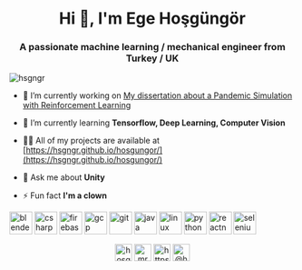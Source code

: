 
<h1 align="center">Hi 👋, I'm Ege Hoşgüngör</h1>
<h3 align="center">A passionate machine learning / mechanical engineer from Turkey / UK </h3>

<p align="left"> <img src="https://komarev.com/ghpvc/?username=hsgngr" alt="hsgngr" /> </p>

- 🔭 I’m currently working on [My dissertation about a Pandemic Simulation with Reinforcement Learning](https://github.com/Hsgngr/Pandemic_Simulation)

- 🌱 I’m currently learning **Tensorflow, Deep Learning, Computer Vision**

- 👨‍💻 All of my projects are available at [https://hsgngr.github.io/hosgungor/](https://hsgngr.github.io/hosgungor/)

- 💬 Ask me about **Unity**

- ⚡ Fun fact **I'm a clown**

<p align="left"><img src="https://download.blender.org/branding/community/blender_community_badge_white.svg" alt="blender" width="40" height="40"/> <img src="https://devicons.github.io/devicon/devicon.git/icons/csharp/csharp-original.svg" alt="csharp" width="40" height="40"/> <img src="https://www.vectorlogo.zone/logos/firebase/firebase-icon.svg" alt="firebase" width="40" height="40"/> <img src="https://www.vectorlogo.zone/logos/google_cloud/google_cloud-icon.svg" alt="gcp" width="40" height="40"/> <img src="https://www.vectorlogo.zone/logos/git-scm/git-scm-icon.svg" alt="git" width="40" height="40"/> <img src="https://devicons.github.io/devicon/devicon.git/icons/java/java-original-wordmark.svg" alt="java" width="40" height="40"/> <img src="https://devicons.github.io/devicon/devicon.git/icons/linux/linux-original.svg" alt="linux" width="40" height="40"/> <img src="https://devicons.github.io/devicon/devicon.git/icons/python/python-original.svg" alt="python" width="40" height="40"/> <img src="https://reactnative.dev/img/header_logo.svg" alt="reactnative" width="40" height="40"/> <img src="https://raw.githubusercontent.com/detain/svg-logos/780f25886640cef088af994181646db2f6b1a3f8/svg/selenium-logo.svg" alt="selenium" width="40" height="40"/></p>

<p align="center">
<a href="https://linkedin.com/in/hosgungor" target="blank"><img align="center" src="https://cdn.jsdelivr.net/npm/simple-icons@3.0.1/icons/linkedin.svg" alt="hosgungor" height="30" width="30" /></a>
<a href="https://stackoverflow.com/users/mr hosgungor" target="blank"><img align="center" src="https://cdn.jsdelivr.net/npm/simple-icons@3.0.1/icons/stackoverflow.svg" alt="mr hosgungor" height="30" width="30" /></a>
<a href="https://kaggle.com/https://www.kaggle.com/egehosgungor" target="blank"><img align="center" src="https://cdn.jsdelivr.net/npm/simple-icons@3.0.1/icons/kaggle.svg" alt="https://www.kaggle.com/egehosgungor" height="30" width="30" /></a>
<a href="https://medium.com/@hosgungor" target="blank"><img align="center" src="https://cdn.jsdelivr.net/npm/simple-icons@3.0.1/icons/medium.svg" alt="@hosgungor" height="30" width="30" /></a>
</p>
